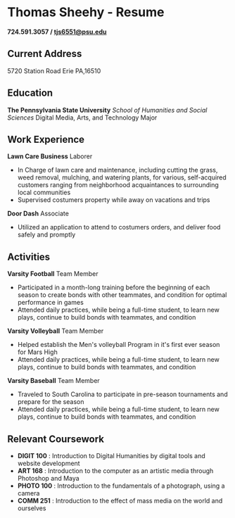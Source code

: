 # Thomas Sheehy - Resume
**724.591.3057 / tjs6551@psu.edu**
## **Current Address**
5720 Station Road
Erie PA,16510

## **Education**
**The Pennsylvania State University**
*School of Humanities and Social Sciences*
Digital Media, Arts, and Technology Major                                                                                     

## **Work Experience**
**Lawn Care Business**
Laborer
* In Charge of lawn care and maintenance, including cutting the grass, weed removal, mulching, and watering plants, for various, self-acquired customers ranging from neighborhood acquaintances to surrounding local communities
* Supervised costumers property while away on vacations and trips

**Door Dash**
Associate
* Utilized an application to attend to costumers orders, and deliver food safely and promptly

## **Activities**
**Varsity Football**
Team Member
* Participated in a month-long training before the beginning of each season to create bonds with other teammates, and condition for optimal performance in games
* Attended daily practices, while being a full-time student, to learn new plays, continue to build bonds with teammates, and condition

**Varsity Volleyball**
Team Member
* Helped establish the Men's volleyball Program in it's first ever season for Mars High
* Attended daily practices, while being a full-time student, to learn new plays, continue to build bonds with teammates, and condition

**Varsity Baseball**
Team Member
* Traveled to South Carolina to participate in pre-season tournaments and prepare for the season
* Attended daily practices, while being a full-time student, to learn new plays, continue to build bonds with teammates, and condition

## **Relevant Coursework**
* **DIGIT 100** : Introduction to Digital Humanities by digital tools and website development
* **ART 168** : Introduction to the computer as an artistic media through Photoshop and Maya
* **PHOTO 100** : Introduction to the fundamentals of a photograph, using a camera
* **COMM 251** : Introduction to the effect of mass media on the world and ourselves
